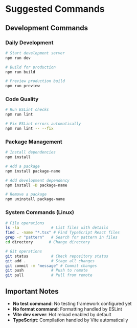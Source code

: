 # Suggested Commands

## Development Commands

### Daily Development
```bash
# Start development server
npm run dev

# Build for production
npm run build

# Preview production build
npm run preview
```

### Code Quality
```bash
# Run ESLint checks
npm run lint

# Fix ESLint errors automatically
npm run lint -- --fix
```

### Package Management
```bash
# Install dependencies
npm install

# Add a package
npm install package-name

# Add development dependency
npm install -D package-name

# Remove a package
npm uninstall package-name
```

### System Commands (Linux)
```bash
# File operations
ls -la              # List files with details
find . -name "*.tsx" # Find TypeScript React files
grep -r "pattern"   # Search for pattern in files
cd directory       # Change directory

# Git operations
git status          # Check repository status
git add .           # Stage all changes
git commit -m "message" # Commit changes
git push            # Push to remote
git pull            # Pull from remote
```

## Important Notes
- **No test command**: No testing framework configured yet
- **No format command**: Formatting handled by ESLint
- **Vite dev server**: Hot reload enabled by default
- **TypeScript**: Compilation handled by Vite automatically